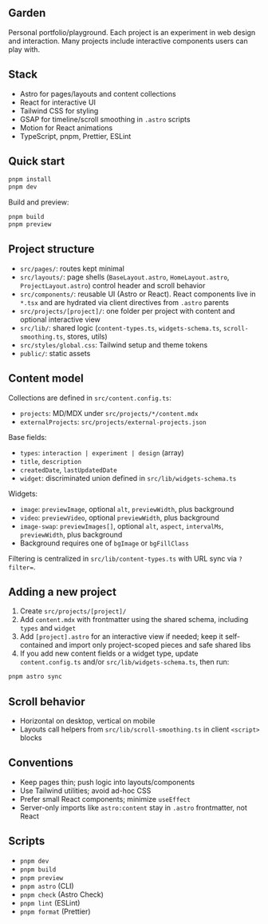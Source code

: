 ## Garden

Personal portfolio/playground. Each project is an experiment in web design and interaction. Many projects include interactive components users can play with.

## Stack

- Astro for pages/layouts and content collections
- React for interactive UI
- Tailwind CSS for styling
- GSAP for timeline/scroll smoothing in `.astro` scripts
- Motion for React animations
- TypeScript, pnpm, Prettier, ESLint

## Quick start

```sh
pnpm install
pnpm dev
```

Build and preview:

```sh
pnpm build
pnpm preview
```

## Project structure

- `src/pages/`: routes kept minimal
- `src/layouts/`: page shells (`BaseLayout.astro`, `HomeLayout.astro`, `ProjectLayout.astro`) control header and scroll behavior
- `src/components/`: reusable UI (Astro or React). React components live in `*.tsx` and are hydrated via client directives from `.astro` parents
- `src/projects/[project]/`: one folder per project with content and optional interactive view
- `src/lib/`: shared logic (`content-types.ts`, `widgets-schema.ts`, `scroll-smoothing.ts`, stores, utils)
- `src/styles/global.css`: Tailwind setup and theme tokens
- `public/`: static assets

## Content model

Collections are defined in `src/content.config.ts`:

- `projects`: MD/MDX under `src/projects/*/content.mdx`
- `externalProjects`: `src/projects/external-projects.json`

Base fields:

- `types`: `interaction | experiment | design` (array)
- `title`, `description`
- `createdDate`, `lastUpdatedDate`
- `widget`: discriminated union defined in `src/lib/widgets-schema.ts`

Widgets:

- `image`: `previewImage`, optional `alt`, `previewWidth`, plus background
- `video`: `previewVideo`, optional `previewWidth`, plus background
- `image-swap`: `previewImages[]`, optional `alt`, `aspect`, `intervalMs`, `previewWidth`, plus background
- Background requires one of `bgImage` or `bgFillClass`

Filtering is centralized in `src/lib/content-types.ts` with URL sync via `?filter=`.

## Adding a new project

1. Create `src/projects/[project]/`
2. Add `content.mdx` with frontmatter using the shared schema, including `types` and `widget`
3. Add `[project].astro` for an interactive view if needed; keep it self-contained and import only project-scoped pieces and safe shared libs
4. If you add new content fields or a widget type, update `content.config.ts` and/or `src/lib/widgets-schema.ts`, then run:

```sh
pnpm astro sync
```

## Scroll behavior

- Horizontal on desktop, vertical on mobile
- Layouts call helpers from `src/lib/scroll-smoothing.ts` in client `<script>` blocks

## Conventions

- Keep pages thin; push logic into layouts/components
- Use Tailwind utilities; avoid ad-hoc CSS
- Prefer small React components; minimize `useEffect`
- Server-only imports like `astro:content` stay in `.astro` frontmatter, not React

## Scripts

- `pnpm dev`
- `pnpm build`
- `pnpm preview`
- `pnpm astro` (CLI)
- `pnpm check` (Astro Check)
- `pnpm lint` (ESLint)
- `pnpm format` (Prettier)
